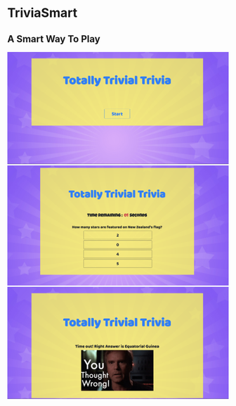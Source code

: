 # TriviaSmart
## A Smart Way To Play


![Start Screen](./assets/images/screenshots/ScreenShotStart.png)
![Question Screen](./assets/images/screenshots/ScreenShotQuestion.png)
![Gif Screen](./assets/images/screenshots/ScreenShotGif.png)
